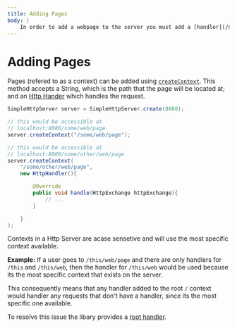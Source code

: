 ```yaml
---
title: Adding Pages
body: |
    In order to add a webpage to the server you must add a [handler](/simplehttpserver/handler) at a specified context.
---
```

# Adding Pages

Pages (refered to as a context) can be added using [`createContext`](/simplehttpserver/documentation/com/kttdevelopment/simplehttpserver/SimpleHttpServer.html#createContext(java.lang.String)). This method accepts a String, which is the path that the page will be located at; and an [Http Hander](/simplehttpserver/handler) which handles the request.

```java
SimpleHttpServer server = SimpleHttpServer.create(8080);

// this would be accessible at
// localhost:8080/some/web/page
server.createContext("/some/web/page");

// this would be accessible at
// localhost:8080/some/other/web/page
server.createContext(
    "/some/other/web/page",
    new HttpHandler(){

        @Override
        public void handle(HttpExchange httpExchange){
            // ...
        }

    }
);
```

Contexts in a Http Server are acase sensetive and will use the most specific context available.

**Example:** If a user goes to `/this/web/page` and there are only handlers for `/this` and `/this/web`, then the handler for `/this/web` would be used because its the most specific context that exists on the server.

This consequently means that any handler added to the root `/` context would handler any requests that don't have a handler, since its the most specific one available.

To resolve this issue the libary provides a [root handler](/simplehttpserver/handler/root-handler).
